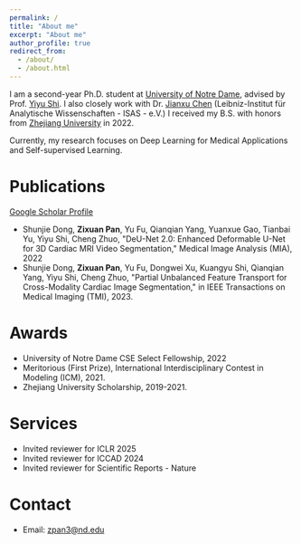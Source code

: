 ```yaml
---
permalink: /
title: "About me"
excerpt: "About me"
author_profile: true
redirect_from: 
  - /about/
  - /about.html
---
```


I am a second-year Ph.D. student at [University of Notre Dame](https://www.nd.edu), advised by Prof. [Yiyu Shi](https://www3.nd.edu/~scl/index.html). I also closely work with Dr. [Jianxu Chen](https://scholar.google.com/citations?user=HdolpOgAAAAJ&hl=en) (Leibniz-Institut für Analytische Wissenschaften - ISAS - e.V.)
I received my B.S. with honors from [Zhejiang University](https://www.zju.edu.cn/english/) in 2022.

Currently, my research focuses on Deep Learning for Medical Applications and Self-supervised Learning.

  
Publications
======
[Google Scholar Profile](https://scholar.google.com/citations?user=3VuW2gcAAAAJ&hl=en)
* Shunjie Dong, **Zixuan Pan**, Yu Fu, Qianqian Yang, Yuanxue Gao, Tianbai Yu,  Yiyu Shi, Cheng Zhuo, "DeU-Net 2.0: Enhanced Deformable U-Net for 3D Cardiac MRI Video Segmentation," Medical Image Analysis (MIA), 2022
* Shunjie Dong, **Zixuan Pan**, Yu Fu, Dongwei Xu, Kuangyu Shi, Qianqian Yang, Yiyu Shi, Cheng Zhuo, "Partial Unbalanced Feature Transport for Cross-Modality Cardiac Image Segmentation," in IEEE Transactions on Medical Imaging (TMI), 2023.


Awards
======
* University of Notre Dame CSE Select Fellowship, 2022
* Meritorious (First Prize), International Interdisciplinary Contest in Modeling (ICM), 2021.
* Zhejiang University Scholarship, 2019-2021.

Services
======
* Invited reviewer for ICLR 2025
* Invited reviewer for ICCAD 2024
* Invited reviewer for Scientific Reports - Nature


Contact
======
* Email: zpan3@nd.edu
